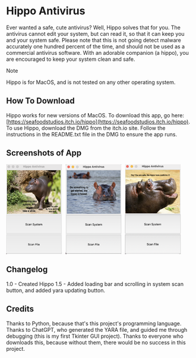 # Hippo Antivirus
Ever wanted a safe, cute antivirus? Well, Hippo solves that for you. The antivirus cannot edit your system, but can read it, so that it can keep you and your system safe. Please note that this is not going detect malware accurately one hundred percent of the time, and should not be used as a commercial antivirus software. With an adorable companion (a hippo), you are encouraged to keep your system clean and safe.

> [!NOTE]
> Hippo is for MacOS, and is not tested on any other operating system.

## How To Download
Hippo works for new versions of MacOS. To download this app, go here: [https://seafoodstudios.itch.io/hippo](https://seafoodstudios.itch.io/hippo). To use Hippo, download the DMG from the itch.io site. Follow the instructions in the README.txt file in the DMG to ensure the app runs.

## Screenshots of App
<div style="display: flex; gap: 10px;">
  <img src="https://raw.githubusercontent.com/SeafoodStudios/Hippo/refs/heads/main/static/screenshot1.png" alt="Scanning System" width="150"/>
  <img src="https://raw.githubusercontent.com/SeafoodStudios/Hippo/refs/heads/main/static/screenshot2.png" alt="Waiting for Options" width="150"/>
  <img src="https://raw.githubusercontent.com/SeafoodStudios/Hippo/refs/heads/main/static/screenshot3.png" alt="Safe File/System" width="150"/>
</div>

## Changelog
1.0 - Created Hippo
1.5 - Added loading bar and scrolling in system scan button, and added yara updating button.
## Credits
Thanks to Python, because that's this project's programming language. Thanks to ChatGPT, who generated the YARA file, and guided me through debugging (this is my first Tkinter GUI project). Thanks to everyone who downloads this, because without them, there would be no success in this project.
